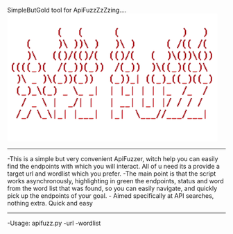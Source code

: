 SimpleButGold tool for ApiFuzzZzZzing....
![Image alt](https://github.com/Katastrofa0/-ApiFuzz-/blob/main/12.png)

--------------------------------------
-This is a simple but very convenient ApiFuzzer, witch help you can easily find the endpoints with which you will interact.
 All of u need its a provide a target url and wordlist which you prefer.
-The main point is that the script works asynchronously, highlighting in green the endpoints, status and word from the word list that was found, so you can easily navigate, and quickly pick up the endpoints of your goal. - Aimed specifically at API searches, nothing extra. Quick and easy

__________________________________________________
-Usage: apifuzz.py -url <url> -wordlist <wordlist>
